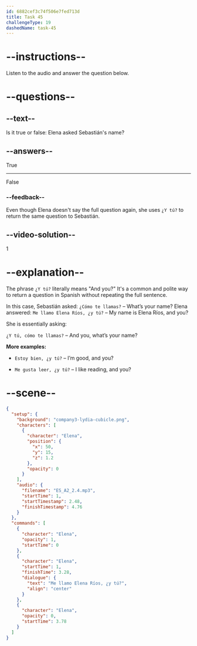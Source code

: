 ```yaml
---
id: 6882cef3c74f506e7fed713d
title: Task 45
challengeType: 19
dashedName: task-45
---
```


<!-- (Audio) Me llamo Elena Ríos, ¿y tú? -->

# --instructions--

Listen to the audio and answer the question below.

# --questions--

## --text--

Is it true or false: Elena asked Sebastián's name?

## --answers--

True

---

False

### --feedback--

Even though Elena doesn't say the full question again, she uses `¿Y tú?` to return the same question to Sebastián.

## --video-solution--

1

# --explanation--

The phrase `¿Y tú?` literally means "And you?" It's a common and polite way to return a question in Spanish without repeating the full sentence.

In this case, Sebastián asked: `¿Cómo te llamas?` – What’s your name?
Elena answered: `Me llamo Elena Ríos, ¿y tú?` – My name is Elena Ríos, and you?

She is essentially asking:

`¿Y tú, cómo te llamas?` – And you, what’s your name?

**More examples:**

- `Estoy bien, ¿y tú?` – I’m good, and you?

- `Me gusta leer, ¿y tú?` – I like reading, and you?


# --scene--

```json
{
  "setup": {
    "background": "company3-lydia-cubicle.png",
    "characters": [
      {
        "character": "Elena",
        "position": {
          "x": 50,
          "y": 15,
          "z": 1.2
        },
        "opacity": 0
      }
    ],
    "audio": {
      "filename": "ES_A2_2.4.mp3",
      "startTime": 1,
      "startTimestamp": 2.48,
      "finishTimestamp": 4.76
    }
  },
  "commands": [
    {
      "character": "Elena",
      "opacity": 1,
      "startTime": 0
    },
    {
      "character": "Elena",
      "startTime": 1,
      "finishTime": 3.28,
      "dialogue": {
        "text": "Me llamo Elena Ríos, ¿y tú?",
        "align": "center"
      }
    },
    {
      "character": "Elena",
      "opacity": 0,
      "startTime": 3.78
    }
  ]
}
```

